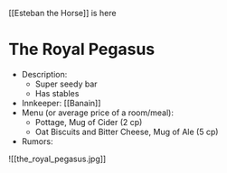 [[Esteban the Horse]] is here


# The Royal Pegasus

- Description:
    - Super seedy bar
    - Has stables
- Innkeeper: [[Banain]]
- Menu (or average price of a room/meal):
    - Pottage, Mug of Cider (2 cp)
    - Oat Biscuits and Bitter Cheese, Mug of Ale (5 cp)
- Rumors:


![[the_royal_pegasus.jpg]]
